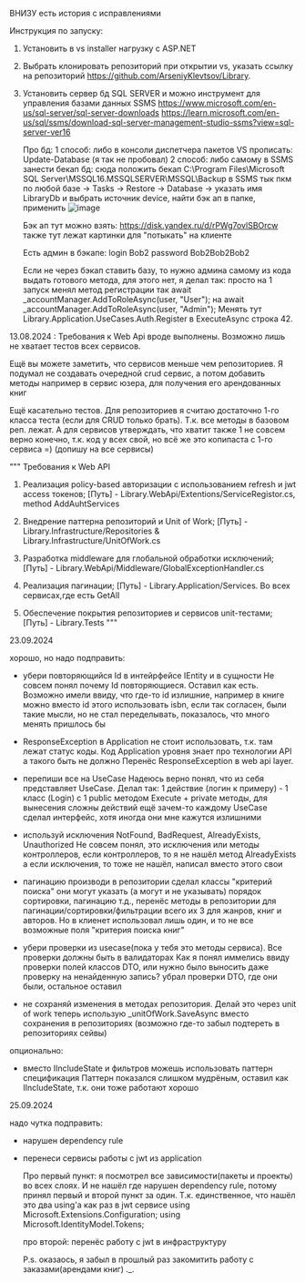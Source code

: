 ВНИЗУ есть история с исправлениями 

Инструкция по запуску:
1. Установить в vs installer нагрузку c ASP.NET
2. Выбрать клонировать репозиторий при открытии vs, указать ссылку на репозиторий https://github.com/ArseniyKlevtsov/Library.
3. Установить сервер бд SQL SERVER и можно  инструмент для управления базами данных SSMS
   https://www.microsoft.com/en-us/sql-server/sql-server-downloads
   https://learn.microsoft.com/en-us/sql/ssms/download-sql-server-management-studio-ssms?view=sql-server-ver16

   Про бд:
   1 способ:  либо в консоли диспетчера пакетов VS прописать: Update-Database (я так не пробовал)
   2 способ: либо самому в SSMS занести бекап бд:
     сюда положить бекап C:\Program Files\Microsoft SQL Server\MSSQL16.MSSQLSERVER\MSSQL\Backup
     в SSMS тык пкм по любой базе -> Tasks -> Restore -> Database -> указать имя LibraryDb и выбрать источник device, найти бэк ап в папке, применить
     ![image](https://github.com/user-attachments/assets/311a5c65-cde7-4481-b9e9-45f98c55489d)

   Бэк ап тут можно взять:
   https://disk.yandex.ru/d/rPWg7ovlSBOrcw
   также тут лежат картинки для "потыкать" на клиенте
   
   Есть админ в бэкапе:
   login Bob2
   password Bob2Bob2Bob2

   Если не через бэкап ставить базу, то нужно админа самому из кода выдать
   готового метода, для этого нет, я делал так: просто на 1 запуск менял метод регистрации так
   await _accountManager.AddToRoleAsync(user, "User");
   на
   await _accountManager.AddToRoleAsync(user, "Admin");
   Менять тут Library.Application.UseCases.Auth.Register в  ExecuteAsync строка 42.


13.08.2024 : 
  Требования к Web Api вроде выполнены. Возможно лишь не хватает тестов всех сервисов.
  
  Ещё вы можете заметить, что сервисов меньше чем репозиториев. 
  Я подумал не создавать очередной crud сервис, а потом добавить методы например в сервис юзера, для получения его арендованных книг

  Ещё касательно тестов. Для репозиториев я считаю достаточно 1-го класса теста (если для CRUD только брать). Т.к. все методы в базовом реп. лежат.
  А для сервисов утверждать, что хватит также 1 не совсем верно конечно, т.к. код у всех свой, но всё же это копипаста с 1-го сервиса =) (допишу на все сервисы)

"""
Требования к Web API 
  1. Реализация policy-based авторизации с использованием refresh и jwt 
  access токенов; 
  [Путь] - Library.WebApi/Extentions/ServiceRegistor.cs, method AddAuhtServices

  2. Внедрение паттерна репозиторий и Unit of Work;
  [Путь] - Library.Infrastructure/Repositories & Library.Infrastructure/UnitOfWork.cs
 
  3. Разработка middleware для глобальной обработки исключений;
  [Путь] - Library.WebApi/Middleware/GlobalExceptionHandler.cs
 
  4. Реализация пагинации; 
  [Путь] - Library.Application/Services. Во всех сервисах,где есть GetAll 
  
  5. Обеспечение покрытия репозиториев и сервисов unit-тестами; 
  [Путь] - Library.Tests
"""


23.09.2024

хорошо, но надо подправить:
 
- убери повторяющийся Id в интейрфейсе IEntity и в сущности
Не совсем понял почему Id повторяющиеся. Оставил как есть. Возможно имели ввиду, что где-то id излишние, например в книге можно вместо id этого использовать isbn, если так согласен,
были такие мысли, но не стал переделывать, показалось, что много менять пришлось бы
 
- ResponseException в Application не стоит использовать, т.к. там лежат статус коды. Код Application уровня знает про технологии API а такого быть не должно
Перенёс ResponseException в web api layer.
 
- перепиши все на UseCase
  Надеюсь верно понял, что из себя представляет UseCase. Делал так:
  1 действие (логин к примеру) - 1 класс (Login) с 1 public методом Execute + private  методы, для вынесения сложны действий
  ещё зачем-то каждому UseCase сделал интерфейс, хотя иногда они мне кажутся излишними
 
- используй исключения NotFound, BadRequest, AlreadyExists, Unauthorized
Не совсем понял, это исключения или  методы контроллеров,
если контроллеров, то я не нашёл метод AlreadyExists
а если исключения, то тоже не нашёл, написал вместо этого свои

- пагинацию производи в репозитории
  сделал классы "критерий поиска" они могут указать (а могут и не указывать) порядок сортировки, пагинацию т.д.,
  перенёс методы в репозитории для пагинации/сортировки/фильтрации всего их 3 для жанров, книг и авторов. Но в клиенет использовал лишь один, и то не все возможные поля "критерия поиска книг"
 
- убери проверки из usecase(пока у тебя это методы сервиса). Все проверки должны быть в валидаторах
Как я понял иммелись ввиду проверки полей классов DTO, или нужно было выносить даже проверку на ненайденную запись?
убрал проверки DTO, где они были, остальное оставил

 
- не сохраняй изменения в методах репозитория. Делай это через unit of work
теперь использую _unitOfWork.SaveAsync вместо сохранения в репозиториях
(возможно где-то забыл подтереть в репозиториях сейвы)

опционально:
- вместо IIncludeState и фильтров можешь использовать паттерн спецификация
Паттерн показался слишком мудрёным, оставил как IIncludeState, т.к. они тоже работают хорошо



25.09.2024

надо чутка подправить:
- нарушен dependency rule
- перенеси сервисы работы с jwt из application

  Про первый пункт:
  я посмотрел все зависимости(пакеты и проекты) во всех слоях. И не нашёл где нарушен dependency rule, потому принял первый и второй пункт за один.
  Т.к. единственное, что нашёл это два using'а как раз в jwt сервисе
  using Microsoft.Extensions.Configuration;
  using Microsoft.IdentityModel.Tokens;

  
  про второй:
  перенёс работу с jwt в инфраструктуру

  P.s. оказаось, я забыл в прошлый раз закомитить работу с заказами(арендами книг) ._.
  
